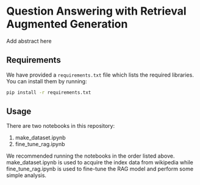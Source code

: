 # Question Answering with Retrieval Augmented Generation

Add abstract here

## Requirements

We have provided a `requirements.txt` file which lists the required libraries. You can install them by running:

```bash
pip install -r requirements.txt
```

## Usage

There are two notebooks in this repository:

1. make_dataset.ipynb
2. fine_tune_rag.ipynb

We recommended running the notebooks in the order listed above. make_dataset.ipynb is used to acquire the index data from wikipedia while fine_tune_rag.ipynb is used to fine-tune the RAG model and perform some simple analysis.